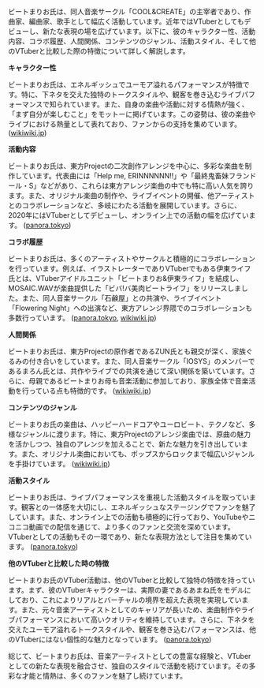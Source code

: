 ビートまりお氏は、同人音楽サークル「COOL&CREATE」の主宰者であり、作曲家、編曲家、歌手として幅広く活動しています。近年ではVTuberとしてもデビューし、新たな表現の場を広げています。以下に、彼のキャラクター性、活動内容、コラボ履歴、人間関係、コンテンツのジャンル、活動スタイル、そして他のVTuberと比較した際の特徴について詳しく解説します。

**キャラクター性**

ビートまりお氏は、エネルギッシュでユーモア溢れるパフォーマンスが特徴です。特に、下ネタを交えた独特のトークスタイルや、観客を巻き込むライブパフォーマンスで知られています。また、自身の楽曲や活動に対する情熱が強く、「まず自分が楽しむこと」をモットーに掲げています。この姿勢は、彼の楽曲やライブにおける熱量として表れており、ファンからの支持を集めています。 ([wikiwiki.jp](https://wikiwiki.jp/cool-create/%E3%83%A1%E3%83%B3%E3%83%90%E3%83%BC%E3%83%BB%E9%96%A2%E4%BF%82%E8%80%85%E4%B8%80%E8%A6%A7/%E3%83%93%E3%83%BC%E3%83%88%E3%81%BE%E3%82%8A%E3%81%8A?utm_source=openai))

**活動内容**

ビートまりお氏は、東方Projectの二次創作アレンジを中心に、多彩な楽曲を制作しています。代表曲には「Help me, ERINNNNNN!!」や「最終鬼畜妹フランドール・S」などがあり、これらは東方アレンジ楽曲の中でも特に高い人気を誇ります。また、オリジナル楽曲の制作や、ライブイベントの開催、他アーティストとのコラボレーションなど、多岐にわたる活動を展開しています。さらに、2020年にはVTuberとしてデビューし、オンライン上での活動の幅を広げています。 ([panora.tokyo](https://panora.tokyo/archives/8657?utm_source=openai))

**コラボ履歴**

ビートまりお氏は、多くのアーティストやサークルと積極的にコラボレーションを行っています。例えば、イラストレーターでありVTuberでもある伊東ライフ氏とは、VTuberアイドルユニット「ビートまりお&伊東ライフ」を結成し、MOSAIC.WAVが楽曲提供した「ビバ!バ美肉ビートライフ」をリリースしました。また、同人音楽サークル「石鹸屋」との共演や、ライブイベント「Flowering Night」への出演など、東方アレンジ界隈でのコラボレーションも多数行っています。 ([panora.tokyo](https://panora.tokyo/archives/8657?utm_source=openai), [wikiwiki.jp](https://wikiwiki.jp/cool-create/%E3%83%A9%E3%82%A4%E3%83%96%E3%82%A4%E3%83%99%E3%83%B3%E3%83%88%E4%B8%80%E8%A6%A7?utm_source=openai))

**人間関係**

ビートまりお氏は、東方Projectの原作者であるZUN氏とも親交が深く、家族ぐるみの付き合いをしています。また、同人音楽サークル「IOSYS」のメンバーであるまろん氏とは、共作やライブでの共演を通じて深い関係を築いています。さらに、母親であるビートまりお母も音楽活動に参加しており、家族全体で音楽活動を行っている点も特徴的です。 ([wikiwiki.jp](https://wikiwiki.jp/cool-create/%E3%83%A1%E3%83%B3%E3%83%90%E3%83%BC%E3%83%BB%E9%96%A2%E4%BF%82%E8%80%85%E4%B8%80%E8%A6%A7?utm_source=openai))

**コンテンツのジャンル**

ビートまりお氏の楽曲は、ハッピーハードコアやユーロビート、テクノなど、多様なジャンルに渡ります。特に、東方Projectのアレンジ楽曲では、原曲の魅力を活かしつつ、独自のアレンジを加えることで、新たな魅力を引き出しています。また、オリジナル楽曲においても、ポップスからロックまで幅広いジャンルを手掛けています。 ([wikiwiki.jp](https://wikiwiki.jp/cool-create/%E3%83%A1%E3%83%B3%E3%83%90%E3%83%BC%E3%83%BB%E9%96%A2%E4%BF%82%E8%80%85%E4%B8%80%E8%A6%A7/%E3%83%93%E3%83%BC%E3%83%88%E3%81%BE%E3%82%8A%E3%81%8A?utm_source=openai))

**活動スタイル**

ビートまりお氏は、ライブパフォーマンスを重視した活動スタイルを取っています。観客との一体感を大切にし、エネルギッシュなステージングでファンを魅了しています。また、オンライン上での活動も積極的に行っており、YouTubeやニコニコ動画での配信を通じて、より多くのファンと交流を深めています。VTuberとしての活動もその一環であり、新たな表現方法として注目を集めています。 ([panora.tokyo](https://panora.tokyo/archives/8657?utm_source=openai))

**他のVTuberと比較した時の特徴**

ビートまりお氏のVTuber活動は、他のVTuberと比較して独特の特徴を持っています。まず、彼のVTuberキャラクターは、実際の妻であるあまね氏をモデルにしており、これによりリアルとバーチャルの境界を超えた表現を実現しています。また、元々音楽アーティストとしてのキャリアが長いため、楽曲制作やライブパフォーマンスにおいて高いクオリティを維持しています。さらに、下ネタを交えたユーモア溢れるトークスタイルや、観客を巻き込むパフォーマンスは、他のVTuberにはない個性的な魅力となっています。 ([panora.tokyo](https://panora.tokyo/archives/8657?utm_source=openai))

総じて、ビートまりお氏は、音楽アーティストとしての豊富な経験と、VTuberとしての新たな表現を融合させ、独自のスタイルで活動を続けています。その多彩な才能と情熱は、多くのファンを魅了し続けています。 
